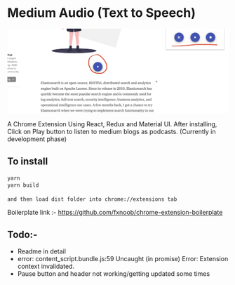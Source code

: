 
# Medium Audio (Text to Speech)

![alt text](https://github.com/mukul13/medium-audio/blob/master/preview.png)

A Chrome Extension Using React, Redux and Material UI. 
After installing, Click on Play button to listen to medium blogs as podcasts. (Currently in development phase)


## To install 
```
yarn
yarn build

and then load dist folder into chrome://extensions tab
```

Boilerplate link :- https://github.com/fxnoob/chrome-extension-boilerplate



## Todo:- 

- Readme in detail
- error: content_script.bundle.js:59 Uncaught (in promise) Error: Extension context invalidated.
- Pause button and header not working/getting updated some times